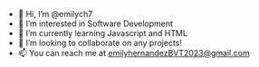 - 👋 Hi, I’m @emilych7
- 👀 I’m interested in Software Development
- 🌱 I’m currently learning Javascript and HTML
- 💞️ I’m looking to collaborate on any projects!
- 📫 You can reach me at emilyhernandezBVT2023@gmail.com

<!---
emilych7/emilych7 is a ✨ special ✨ repository because its `README.md` (this file) appears on your GitHub profile.
You can click the Preview link to take a look at your changes.
--->
